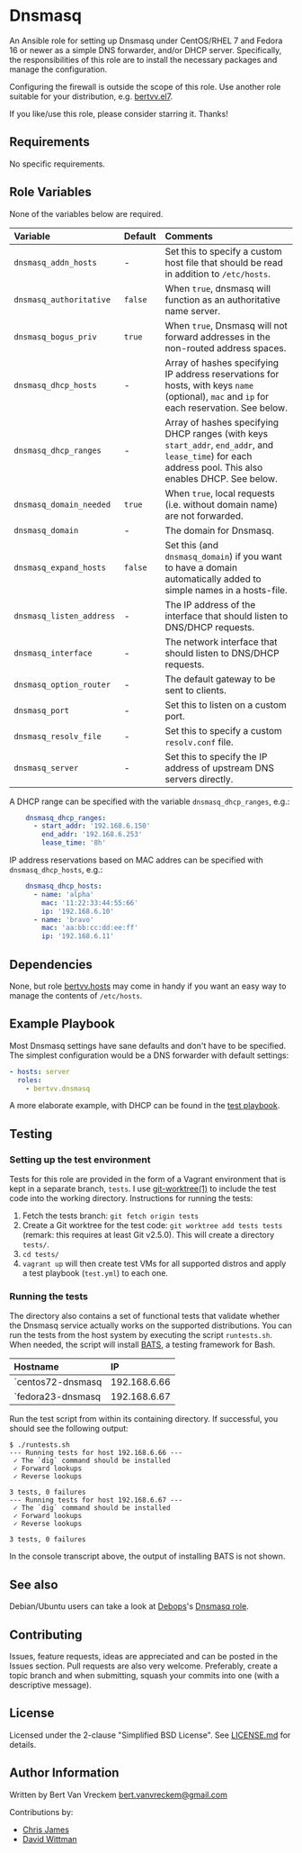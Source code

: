 # Dnsmasq

An Ansible role for setting up Dnsmasq under CentOS/RHEL 7 and Fedora 16 or newer as a simple DNS forwarder, and/or DHCP server. Specifically, the responsibilities of this role are to install the necessary packages and manage the configuration.

Configuring the firewall is outside the scope of this role. Use another role suitable for your distribution, e.g. [bertvv.el7](https://galaxy.ansible.com/bertvv/el7/).

If you like/use this role, please consider starring it. Thanks!


## Requirements

No specific requirements.

## Role Variables

None of the variables below are required.

| Variable                 | Default | Comments                                                                                                                                                |
| :---                     | :---    | :---                                                                                                                                                    |
| `dnsmasq_addn_hosts`     | -       | Set this to specify a custom host file that should be read in addition to `/etc/hosts`.                                                                 |
| `dnsmasq_authoritative`  | `false` | When `true`, dnsmasq will function as an authoritative name server.                                                                                     |
| `dnsmasq_bogus_priv`     | `true`  | When `true`, Dnsmasq will not forward addresses in the non-routed address spaces.                                                                       |
| `dnsmasq_dhcp_hosts`     | -       | Array of hashes specifying IP address reservations for hosts, with keys `name` (optional), `mac` and `ip` for each reservation. See below.              |
| `dnsmasq_dhcp_ranges`    | -       | Array of hashes specifying DHCP ranges (with keys `start_addr`, `end_addr`, and `lease_time`) for each address pool. This also enables DHCP. See below. |
| `dnsmasq_domain_needed`  | `true`  | When `true`, local requests (i.e. without domain name) are not forwarded.                                                                               |
| `dnsmasq_domain`         | -       | The domain for Dnsmasq.                                                                                                                                 |
| `dnsmasq_expand_hosts`   | `false` | Set this (and `dnsmasq_domain`) if you want to have a domain automatically added to simple names in a hosts-file.                                       |
| `dnsmasq_listen_address` | -       | The IP address of the interface that should listen to DNS/DHCP requests.                                                                                |
| `dnsmasq_interface`      | -       | The network interface that should listen to DNS/DHCP requests.                                                                                          |
| `dnsmasq_option_router`  | -       | The default gateway to be sent to clients.                                                                                                              |
| `dnsmasq_port`           | -       | Set this to listen on a custom port.                                                                                                                    |
| `dnsmasq_resolv_file`    | -       | Set this to specify a custom `resolv.conf` file.                                                                                                        |
| `dnsmasq_server`         | -       | Set this to specify the IP address of upstream DNS servers directly.                                                                                    |

A DHCP range can be specified with the variable `dnsmasq_dhcp_ranges`, e.g.:

```Yaml
    dnsmasq_dhcp_ranges:
      - start_addr: '192.168.6.150'
        end_addr: '192.168.6.253'
        lease_time: '8h'
```

IP address reservations based on MAC addres can be specified with `dnsmasq_dhcp_hosts`, e.g.:

```Yaml
    dnsmasq_dhcp_hosts:
      - name: 'alpha'
        mac: '11:22:33:44:55:66'
        ip: '192.168.6.10'
      - name: 'bravo'
        mac: 'aa:bb:cc:dd:ee:ff'
        ip: '192.168.6.11'
```

## Dependencies

None, but role [bertvv.hosts](https://galaxy.ansible.com/bertvv/hosts/) may come in handy if you want an easy way to manage the contents of `/etc/hosts`.

## Example Playbook

Most Dnsmasq settings have sane defaults and don't have to be specified. The simplest configuration would be a DNS forwarder with default settings:

```Yaml
- hosts: server
  roles:
    - bertvv.dnsmasq
```

A more elaborate example, with DHCP can be found in the [test playbook]().

## Testing

### Setting up the test environment

Tests for this role are provided in the form of a Vagrant environment that is kept in a separate branch, `tests`. I use [git-worktree(1)](https://git-scm.com/docs/git-worktree) to include the test code into the working directory. Instructions for running the tests:

1. Fetch the tests branch: `git fetch origin tests`
2. Create a Git worktree for the test code: `git worktree add tests tests` (remark: this requires at least Git v2.5.0). This will create a directory `tests/`.
3. `cd tests/`
4. `vagrant up` will then create test VMs for all supported distros and apply a test playbook (`test.yml`) to each one.

### Running the tests

The directory also contains a set of functional tests that validate whether the Dnsmasq service actually works on the supported distributions. You can run the tests from the host system by executing the script `runtests.sh`. When needed, the script will install [BATS](https://github.com/sstephenson/bats), a testing framework for Bash.

| **Hostname**      | **IP**       |
| :---              | :---         |
| `centos72-dnsmasq | 192.168.6.66 |
| `fedora23-dnsmasq | 192.168.6.67 |

Run the test script from within its containing directory. If successful, you should see the following output:

```
$ ./runtests.sh
--- Running tests for host 192.168.6.66 ---
 ✓ The `dig` command should be installed
 ✓ Forward lookups
 ✓ Reverse lookups

3 tests, 0 failures
--- Running tests for host 192.168.6.67 ---
 ✓ The `dig` command should be installed
 ✓ Forward lookups
 ✓ Reverse lookups

3 tests, 0 failures
```

In the console transcript above, the output of installing BATS is not shown.

## See also

Debian/Ubuntu users can take a look at [Debops](https://galaxy.ansible.com/debops/)'s [Dnsmasq role](https://galaxy.ansible.com/debops/dnsmasq/).

## Contributing

Issues, feature requests, ideas are appreciated and can be posted in the Issues section. Pull requests are also very welcome. Preferably, create a topic branch and when submitting, squash your commits into one (with a descriptive message).

## License

Licensed under the 2-clause "Simplified BSD License". See [LICENSE.md](/LICENSE.md) for details.

## Author Information

Written by Bert Van Vreckem <bert.vanvreckem@gmail.com>

Contributions by:

- [Chris James](https://github.com/etcet)
- [David Wittman](https://github.com/DavidWittman)
